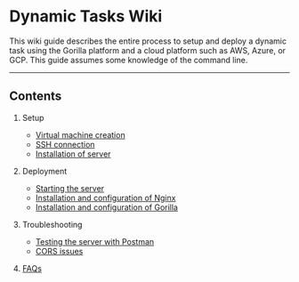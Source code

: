 # Dynamic Tasks Wiki

This wiki guide describes the entire process to setup and deploy a dynamic task using the Gorilla platform and a cloud platform such as AWS, Azure, or GCP. This guide assumes some knowledge of the command line.

---

## Contents

1. Setup
    - [Virtual machine creation](setup/virtual_machine_creation.md)
    - [SSH connection](setup/ssh_connection.md)
    - [Installation of server](setup/installing_server.md)

2. Deployment
    - [Starting the server](deployment/starting_server.md)
    - [Installation and configuration of Nginx](deployment/configure_nginx.md)
    - [Installation and configuration of Gorilla](deployment/configure_gorilla.md)

3. Troubleshooting
    - [Testing the server with Postman](troubleshooting/requests_with_postman.md)
    - [CORS issues](troubleshooting/cors.md)

4. [FAQs](faqs.md)

